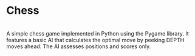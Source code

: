 <h1>Chess </h1> <br>
A simple chess game implemented in Python using the Pygame library. It features a basic AI that calculates the optimal move by peeking DEPTH moves ahead. The AI assesses positions and scores only.



